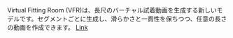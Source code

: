 Virtual Fitting Room (VFR)は、長尺のバーチャル試着動画を生成する新しいモデルです。セグメントごとに生成し、滑らかさと一貫性を保ちつつ、任意の長さの動画を作成できます。
[Link](http://arxiv.org/abs/2509.04450v1)

